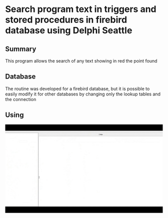 # Search program text in triggers and stored procedures in firebird database using Delphi Seattle

## Summary
This program allows the search of any text showing in red the point found

## Database
The routine was developed for a firebird database, but it is possible to easily modify it for other databases by changing only the lookup tables and the connection

## Using
![](demonstracao.gif)
